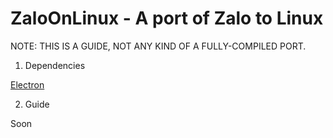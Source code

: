 # ZaloOnLinux - A port of Zalo to Linux
NOTE: THIS IS A GUIDE, NOT ANY KIND OF A FULLY-COMPILED PORT.

1. Dependencies


[Electron](https://www.electronjs.org/docs/latest/development/build-instructions-gn)

2. Guide

Soon
